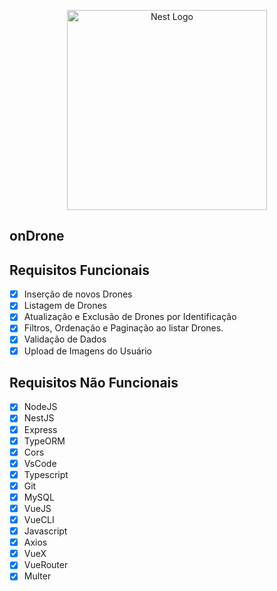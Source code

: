 <p align="center">
    <a href="http://nestjs.com/" target="blank">
        <img src="https://user-images.githubusercontent.com/10083265/91772328-0f84e200-ebbb-11ea-81ce-2c4685405d82.png" width="320" alt="Nest Logo" />
    </a>
</p>

## onDrone

</p>

## Requisitos Funcionais

- [x] Inserção de novos Drones
- [x] Listagem de Drones
- [x] Atualização e Exclusão de Drones por Identificação
- [x] Filtros, Ordenação e Paginação ao listar Drones.
- [x] Validação de Dados
- [x] Upload de Imagens do Usuário

## Requisitos Não Funcionais

- [x] NodeJS
- [x] NestJS
- [x] Express
- [x] TypeORM
- [x] Cors
- [x] VsCode
- [x] Typescript
- [x] Git
- [x] MySQL
- [x] VueJS
- [x] VueCLI
- [x] Javascript
- [x] Axios
- [x] VueX
- [x] VueRouter
- [x] Multer
